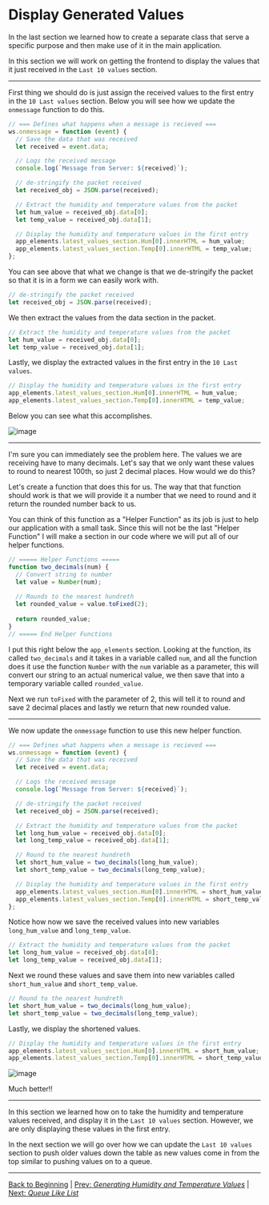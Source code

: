 # Display Generated Values

In the last section we learned how to create a separate class that serve a 
specific purpose and then make use of it in the main application. 

In this section we will work on getting the frontend to display the values 
that it just received in the `Last 10 values` section.

<hr>

First thing we should do is just assign the received values to the first entry 
in the `10 Last values` section. Below you will see how we update the 
`onmessage` function to do this.

``` javascript
// === Defines what happens when a message is recieved ===
ws.onmessage = function (event) {
  // Save the data that was received
  let received = event.data;

  // Logs the received message
  console.log(`Message from Server: ${received}`);

  // de-stringify the packet received 
  let received_obj = JSON.parse(received);

  // Extract the humidity and temperature values from the packet
  let hum_value = received_obj.data[0];
  let temp_value = received_obj.data[1];

  // Display the humidity and temperature values in the first entry
  app_elements.latest_values_section.Hum[0].innerHTML = hum_value;
  app_elements.latest_values_section.Temp[0].innerHTML = temp_value;
};
```

You can see above that what we change is that we de-stringify the packet so 
that it is in a form we can easily work with. 

``` javascript
// de-stringify the packet received 
let received_obj = JSON.parse(received);
```

We then extract the values from the data section in the packet.

``` javascript
// Extract the humidity and temperature values from the packet
let hum_value = received_obj.data[0];
let temp_value = received_obj.data[1];
```

Lastly, we display the extracted values in the first entry in the 
`10 Last values`.

``` javascript
// Display the humidity and temperature values in the first entry
app_elements.latest_values_section.Hum[0].innerHTML = hum_value;
app_elements.latest_values_section.Temp[0].innerHTML = temp_value;
```

Below you can see what this accomplishes.

![image](https://bit.ly/3szN8Vm)

<hr>

I'm sure you can immediately see the problem here. The values we are receiving 
have to many decimals. Let's say that we only want these values to round to 
nearest 100th, so just 2 decimal places. How would we do this?

Let's create a function that does this for us. The way that that function 
should work is that we will provide it a number that we need to round and it 
return the rounded number back to us.

You can think of this function as a "Helper Function" as its job is just to 
help our application with a small task. Since this will not be the last 
"Helper Function" I will make a section in our code where we will put all of 
our helper functions.

``` javascript
// ===== Helper Functions =====
function two_decimals(num) {
  // Convert string to number
  let value = Number(num);
  
  // Rounds to the nearest hundreth
  let rounded_value = value.toFixed(2);
  
  return rounded_value;
}
// ===== End Helper Functions
```

I put this right below the `app_elements` section. Looking at the function, 
its called `two_decimals` and it takes in a variable called `num`, and all the 
function does it use the function `Number` with the `num` variable as a 
parameter, this will convert our string to an actual numerical value, we then 
save that into a temporary variable called `rounded_value`. 

Next we run `toFixed` with the parameter of 2, this will tell it to round and 
save 2 decimal places and lastly we return that new rounded value.

<hr>

We now update the `onmessage` function to use this new helper function.

``` javascript
// === Defines what happens when a message is recieved ===
ws.onmessage = function (event) {
  // Save the data that was received
  let received = event.data;

  // Logs the received message
  console.log(`Message from Server: ${received}`);

  // de-stringify the packet received 
  let received_obj = JSON.parse(received);

  // Extract the humidity and temperature values from the packet
  let long_hum_value = received_obj.data[0];
  let long_temp_value = received_obj.data[1];

  // Round to the nearest hundreth
  let short_hum_value = two_decimals(long_hum_value);
  let short_temp_value = two_decimals(long_temp_value);

  // Display the humidity and temperature values in the first entry
  app_elements.latest_values_section.Hum[0].innerHTML = short_hum_value;
  app_elements.latest_values_section.Temp[0].innerHTML = short_temp_value;
};
```

Notice how now we save the received values into new variables `long_hum_value` 
and `long_temp_value`. 

``` javascript
// Extract the humidity and temperature values from the packet
let long_hum_value = received_obj.data[0];
let long_temp_value = received_obj.data[1];
```

Next we round these values and save them into new variables called 
`short_hum_value` and `short_temp_value`.

``` javascript
// Round to the nearest hundreth
let short_hum_value = two_decimals(long_hum_value);
let short_temp_value = two_decimals(long_temp_value);
```

Lastly, we display the shortened values. 

``` javascript
// Display the humidity and temperature values in the first entry
app_elements.latest_values_section.Hum[0].innerHTML = short_hum_value;
app_elements.latest_values_section.Temp[0].innerHTML = short_temp_value;
```

![image](https://bit.ly/3wsQQkR)

Much better!!

<hr>

In this section we learned how on to take the humidity and temperature values 
received, and display it in the `Last 10 values` section. However, we are only 
displaying these values in the first entry.

In the next section we will go over how we can update the `Last 10 values` 
section to push older values down the table as new values come in from the 
top similar to pushing values on to a queue.

<hr>

[Back to Beginning](/README.md) |
[Prev: *Generating Humidity and Temperature Values*](
    /docs/markdown/generating_values.md) |
[Next: *Queue Like List*](/docs/markdown/queue_like_list.md)
